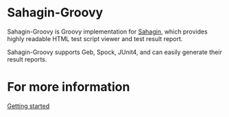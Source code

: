 # Sahagin-Groovy

Sahagin-Groovy is Groovy implementation for [Sahagin](https://github.com/SahaginOrg/sahagin-java), which provides highly readable HTML test script viewer and test result report.

Sahagin-Groovy supports Geb, Spock, JUnit4, and can easily generate their result reports.

# For more information

[Getting started](https://github.com/SahaginOrg/sahagin-groovy/wiki/Getting-started)
